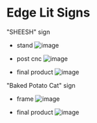 # Edge Lit Signs

"SHEESH" sign 

- stand
  ![image](https://github.com/user-attachments/assets/e52a7f25-e862-457f-8cd9-324c918c9a96)

- post cnc
  ![image](https://github.com/user-attachments/assets/eaf7a338-ea7c-4f3d-a54f-5a754612b9db)

- final product
  ![image](https://github.com/user-attachments/assets/81465b04-7d15-4cd9-af60-24a9fb8717f9)


"Baked Potato Cat" sign

- frame
  ![image](https://github.com/user-attachments/assets/5429511c-e62f-485c-91d0-f2ae793f1b65)

- final product
  ![image](https://github.com/user-attachments/assets/8b54b278-8c85-430b-9f7a-2221809e42f9)


